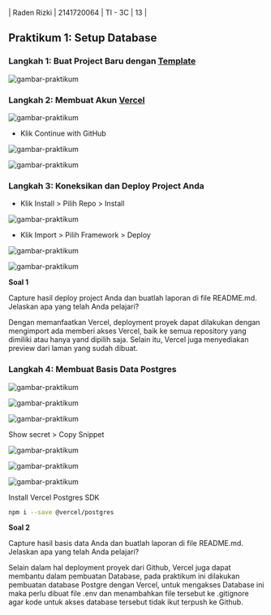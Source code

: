 | Raden Rizki | 2141720064 | TI - 3C | 13 |

## Praktikum 1: Setup Database

### Langkah 1: Buat Project Baru dengan [Template](https://github.com/jti-polinema/09-nextjs-database)

![gambar-praktikum](../pbf-pertemuan-09-nextjs-database/img/praktikum_1_langkah_1.png)

### Langkah 2: Membuat Akun [Vercel](https://vercel.com/signup)

![gambar-praktikum](../pbf-pertemuan-09-nextjs-database/img/praktikum_1_langkah_2_1.png)

- Klik Continue with GitHub

![gambar-praktikum](../pbf-pertemuan-09-nextjs-database/img/praktikum_1_langkah_2_2.png)

![gambar-praktikum](../pbf-pertemuan-09-nextjs-database/img/praktikum_1_langkah_2_3.png)

### Langkah 3: Koneksikan dan Deploy Project Anda

- Klik Install > Pilih Repo > Install

![gambar-praktikum](../pbf-pertemuan-09-nextjs-database/img/praktikum_1_langkah_3_1.png)

- Klik Import > Pilih Framework > Deploy

![gambar-praktikum](../pbf-pertemuan-09-nextjs-database/img/praktikum_1_langkah_3_2.png)

![gambar-praktikum](../pbf-pertemuan-09-nextjs-database/img/praktikum_1_langkah_3_3.png)

**Soal 1**

Capture hasil deploy project Anda dan buatlah laporan di file README.md. Jelaskan apa yang telah Anda pelajari?

Dengan memanfaatkan Vercel, deployment proyek dapat dilakukan dengan mengimport ada memberi akses Vercel, baik ke semua repository yang dimiliki atau hanya yand dipilih saja. Selain itu, Vercel juga menyediakan preview dari laman yang sudah dibuat.

### Langkah 4: Membuat Basis Data Postgres

![gambar-praktikum](../pbf-pertemuan-09-nextjs-database/img/praktikum_1_langkah_4_1.png)

![gambar-praktikum](../pbf-pertemuan-09-nextjs-database/img/praktikum_1_langkah_4_2.png)

![gambar-praktikum](../pbf-pertemuan-09-nextjs-database/img/praktikum_1_langkah_4_3.png)

Show secret > Copy Snippet

![gambar-praktikum](../pbf-pertemuan-09-nextjs-database/img/praktikum_1_langkah_4_4.png)

![gambar-praktikum](../pbf-pertemuan-09-nextjs-database/img/praktikum_1_langkah_4_5.png)

![gambar-praktikum](../pbf-pertemuan-09-nextjs-database/img/praktikum_1_langkah_4_5.png)

Install Vercel Postgres SDK

```bash
npm i --save @vercel/postgres
```

**Soal 2**

Capture hasil basis data Anda dan buatlah laporan di file README.md. Jelaskan apa yang telah Anda pelajari?

Selain dalam hal deployment proyek dari Github, Vercel juga dapat membantu dalam pembuatan Database, pada praktikum ini dilakukan pembuatan database Postgre dengan Vercel, untuk mengakses Database ini maka perlu dibuat file .env dan menambahkan file tersebut ke .gitignore agar kode untuk akses database tersebut tidak ikut terpush ke Github.

